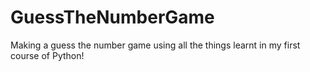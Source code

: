 # GuessTheNumberGame
Making a guess the number game using all the things  learnt in my first course of Python!
